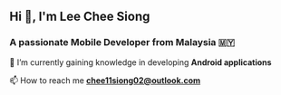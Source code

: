 
<h2>Hi 👋, I'm Lee Chee Siong</h2>
<h3>A passionate Mobile Developer from Malaysia 🇲🇾</h3>

<!--[![Anurag's GitHub stats](https://github-readme-stats.vercel.app/api?username=caesiummm)](https://github.com/anuraghazra/github-readme-stats)-->

🌱 I’m currently gaining knowledge in developing **Android applications**



📫 How to reach me **chee11siong02@outlook.com**


